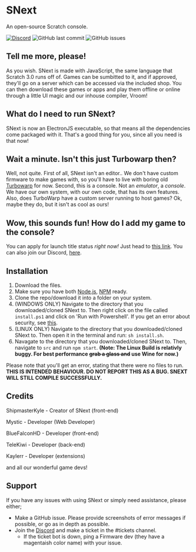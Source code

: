 
# SNext

An open-source Scratch console.

[![Discord](https://img.shields.io/discord/839159549260333117?color=7289da&label=SNext&logo=Snext)](https://discord.gg/XU4zK5jjMc)
![GitHub last commit](https://img.shields.io/github/last-commit/cube-enix/snext)
![GitHub issues](https://img.shields.io/github/issues/cube-enix/snext)

## Tell me more, please!

As you wish. SNext is made with JavaScript, the same language that Scratch 3.0 runs off of. Games can be sumbitted to it, and if approved, they'll go on a server which can be accessed via the included shop. You can then download these games or apps and play them offline or online through a little UI magic and our inhouse compiler, Vroom!

## What do I need to run SNext?

SNext is now an ElectronJS executable, so that means all the dependencies come packaged with it. That's a good thing for you, since all you need is that now!

## Wait a minute. Isn't this just Turbowarp then?

Well, not quite. First of all, SNext isn't an editor.. We don't have custom firmware to make games with, so you'll have to live with boring old [Turbowarp](https://turbowarp.org) for now. Second, this is a console. Not an *emulator*, a *console*. We have our own system, with our own code, that has its own features. Also, does TurboWarp have a custom server running to host games? Ok, maybe they do, but it isn't as cool as ours!

## Wow, this sounds fun! How do I add my game to the console?

You can apply for launch title status *right now!* Just head to [this link](https://forms.gle/Rbt1ELbr8HPgEh2q9). You can also join our Discord, [here](https://discord.gg/mqGKmRw9MY).

## Installation

1. Download the files.
2. Make sure you have both [Node.js](https://nodejs.org/en/download/), [NPM](https://docs.npmjs.com/downloading-and-installing-node-js-and-npm) ready.
3. Clone the repo/download it into a folder on your system.
4. (WINDOWS ONLY)  Navigate to the directory that you downloaded/cloned SNext to. Then right click on the file called `install.ps1` and click on 'Run with Powershell'. If you get an error about security, see [this](https://www.danielengberg.com/powershell-check-execution-policy/).
4. (LINUX ONLY) Navigate to the directory that you downloaded/cloned SNext to. Then open it in the terminal and run: `sh install.sh`.
5. Navagate to the directory that you downloaded/cloned SNext to. Then, navigate to `src` and run `npm start`.
**(Note: The Linux Build is relativly buggy. For best performance ~~grab a glass and~~ use Wine for now.)**

Please note that you'll get an error, stating that there were no files to run. **THIS IS INTENDED BEHAVIOUR. DO NOT REPORT THIS AS A BUG. SNEXT  WILL STILL COMPILE SUCCESSFULLY.**

## Credits

ShipmasterKyle - Creator of SNext (front-end)

Mystic - Developer (Web Developer)

BlueFalconHD - Developer (front-end)

TeleKiwi - Developer (back-end)

Kaylerr - Developer (extensions)

and all our wonderful game devs!

## Support

If you have any issues with using SNext or simply need assistance, please either;

- Make a GitHub issue. Please provide screenshots of error messages if possible, or go as in depth as possible.
- Join the [Discord](https://discord.gg/mqGKmRw9MY) and make a ticket in the #tickets channel.
  - If the ticket bot is down, ping a Firmware dev (they have a magentaish color name) with your issue.
